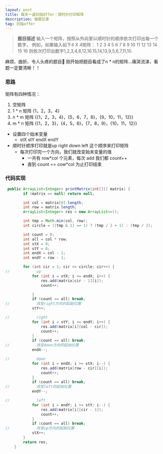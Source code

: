 ```yaml
---
layout: post
title: 每天一道剑指Offer：顺时针打印矩阵
description: 做题记录
tag: 剑指offer
---
```




> **题目描述**
> 输入一个矩阵，按照从外向里以顺时针的顺序依次打印出每一个数字，
> 例如，如果输入如下4 X 4矩阵： 1 2 3 4 5 6 7 8 9 10 11 12 13 14 15 16 
> 则依次打印出数字1,2,3,4,8,12,16,15,14,13,9,5,6,7,11,10.

麻烦、曲折、令人头疼的题目🤦‍
刚开始把题目看成了n * n的矩阵...痛哭流涕，看题一定要清晰！！

### 思路

矩阵有四种情况：  

1. 空矩阵  
2. 1 * n 矩阵   {1，2，3，4}  
3.  n * m 矩阵  {{1，2，3，4}，{5，6，7，8}，{9，10，11，12}}  
4.  m * n 矩阵  {{1，2，3}，{4，5，6}，{7，8，9}，{10，11，12}}  

* 设置四个始末变量
  * stX  stY  endX  endY  
* 顺时针顺序打印就是up right down left 这个顺序来打印矩阵
  * 每次打印完一个方向，我们就改变始末变量的值
    * 一共有 row*col 个元素，每次 add 我们都 count++
    * 直到 count == cow*col 为止打印结束

### 代码实现

```java
 public ArrayList<Integer> printMatrix(int[][] matrix) {
        if (matrix == null) return null;

        int col = matrix[0].length;
        int row = matrix.length;
        ArrayList<Integer> res = new ArrayList<>();

        int tmp = Math.min(col, row);
        int circle = ((tmp & 1) == 1) ? (tmp / 2 + 1) : (tmp / 2);

        int count = 0;
        int all = col * row;
        int stX = 0;
        int stY = 0;
        int endX = col - 1;
        int endY = row - 1;

        for (int cir = 1; cir <= circle; cir++) {
//            up
            for (int i = stX; i <= endX; i++) {
                res.add(matrix[cir - 1][i]);
                count++;

            }
            if (count == all) break;
//            改变right方向的起始位置
            stY++;

//            right
            for (int i = stY; i <= endY; i++) {
                res.add(matrix[i][col - cir]);
                count++;
            }
            if (count == all) break;
//            改变down方向的起始位置
            endX--;

//            down
            for (int i = endX; i >= stX; i--) {
                res.add(matrix[row - cir][i]);
                count++;
            }
            if (count == all) break;
//            改变left的起始位置
            endY--;

//            left
            for (int i = endY; i >= stY; i--) {
                res.add(matrix[i][cir - 1]);
                count++;
            }
            if (count == all) break;
//            改变up方向的起始位置
            stX++;
        }
        return res;
    }
```

